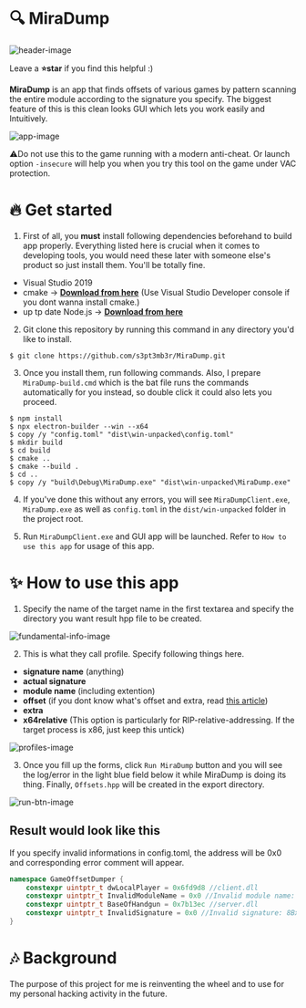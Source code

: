 # :mag: MiraDump
![header-image](https://user-images.githubusercontent.com/33578715/98281007-2985db00-1fd7-11eb-90d8-cb23a9964339.PNG)

Leave a **:star:star** if you find this helpful :)

**MiraDump** is an app that finds offsets of various games by pattern scanning the entire module according to the signature you specify. The biggest feature of this is this clean looks GUI which lets you work easily and Intuitively.

![app-image](https://user-images.githubusercontent.com/33578715/98183053-42907c80-1f42-11eb-893b-3f2a5dc7fc7b.png)

:warning:Do not use this to the game running with a modern anti-cheat. Or launch option `-insecure` will help you when you try this tool on the game under VAC protection.

# :fire: Get started

1. First of all, you **must** install following dependencies beforehand to build app properly. Everything listed here is crucial when it comes to developing tools, you would need these later with someone else's product so just install them. You'll be totally fine.

- Visual Studio 2019
- cmake -> [**Download from here**](https://cmake.org/download/) (Use Visual Studio Developer console if you dont wanna install cmake.)
- up tp date Node.js  -> [**Download from here**](https://www.npmjs.com/get-npm)

2. Git clone this repository by running this command in any directory you'd like to install.
```Shell
$ git clone https://github.com/s3pt3mb3r/MiraDump.git
```

3. Once you install them, run following commands. Also, I prepare `MiraDump-build.cmd` which is the bat file runs the commands automatically for you instead, so double click it could also lets you proceed.

```Shell
$ npm install
$ npx electron-builder --win --x64
$ copy /y "config.toml" "dist\win-unpacked\config.toml"
$ mkdir build
$ cd build
$ cmake ..
$ cmake --build .
$ cd ..
$ copy /y "build\Debug\MiraDump.exe" "dist\win-unpacked\MiraDump.exe"
```

4. If you've done this without any errors, you will see `MiraDumpClient.exe`, `MiraDump.exe` as well as `config.toml` in the `dist/win-unpacked` folder in the project root.

5. Run `MiraDumpClient.exe` and GUI app will be launched. Refer to `How to use this app` for usage of this app.

# :sparkles: How to use this app

1. Specify the name of the target name in the first textarea and specify the directory you want result hpp file to be created.

![fundamental-info-image](https://user-images.githubusercontent.com/33578715/98184566-a9fbfb80-1f45-11eb-82fa-b133eab46ed0.png)

2. This is what they call profile. Specify following things here.
- **signature name** (anything)
- **actual signature**
- **module name** (including extention)
- **offset** (if you dont know what's offset and extra, read [this article](https://guidedhacking.com/resources/download-hazedumper-csgo-offset-dumper.24/))
- **extra**
- **x64relative** (This option is particularly for RIP-relative-addressing. If the target process is x86, just keep this untick)

![profiles-image](https://user-images.githubusercontent.com/33578715/98184731-0ced9280-1f46-11eb-9f5b-dd6721369a89.png)

3. Once you fill up the forms, click `Run MiraDump` button and you will see the log/error in the light blue field below it while MiraDump is doing its thing. Finally, `Offsets.hpp` will be created in the export directory. 


![run-btn-image](https://user-images.githubusercontent.com/33578715/98185201-1e836a00-1f47-11eb-9263-418babd401ef.png)

## Result would look like this

If you specify invalid informations in config.toml, the address will be 0x0 and corresponding error comment will appear.
```hpp
namespace GameOffsetDumper {
    constexpr uintptr_t dwLocalPlayer = 0x6fd9d8 //client.dll
    constexpr uintptr_t InvalidModuleName = 0x0 //Invalid module name: client.dll
    constexpr uintptr_t BaseOfHandgun = 0x7b13ec //server.dll
    constexpr uintptr_t InvalidSignature = 0x0 //Invalid signature: 8Bxxxxx
}
```

# :notes: Background

The purpose of this project for me is reinventing the wheel and to use for my personal hacking activity in the future.
